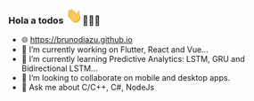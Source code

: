 ### Hola a todos <img src="https://raw.githubusercontent.com/ABSphreak/ABSphreak/master/gifs/Hi.gif" width="30px">🦇👨‍💻

- 🌐 https://brunodiazu.github.io
- 🔭 I’m currently working on Flutter, React and Vue...
- 🌱 I’m currently learning Predictive Analytics: LSTM, GRU and Bidirectional LSTM...
- 👯 I’m looking to collaborate on mobile and desktop apps.
- 💬 Ask me about C/C++, C#, NodeJs

<!--
**brunodiazu/brunodiazu** is a ✨ _special_ ✨ repository because its `README.md` (this file) appears on your GitHub profile.

-->

<!--
<img src="https://github-readme-stats.vercel.app/api?username=brunodiazu&&show_icons=true&title_color=ffffff&icon_color=bb2acf&text_color=daf7dc&bg_color=151515">
-->
